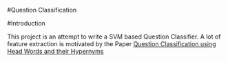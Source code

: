 #Question Classification

#Introduction

This project is an attempt to write a SVM based Question Classifier. A lot of feature extraction is motivated by the Paper [Question Classification using Head Words and their Hypernyms](http://www.aclweb.org/anthology/D08-1097)
